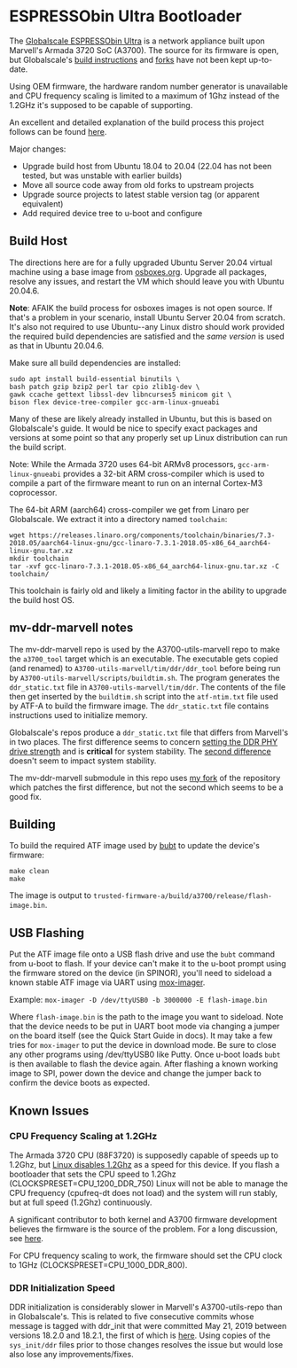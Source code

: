# ESPRESSObin Ultra Bootloader

The [Globalscale ESPRESSObin Ultra](https://globalscaletechnologies.com/product/espressobin-ultra/) is a network appliance built upon Marvell's Armada 3720 SoC (A3700). The source for its firmware is open, but Globalscale's [build instructions](https://espressobin.net/espressobin-ultra-build-instruction/) and [forks](https://github.com/globalscaletechnologies) have not been kept up-to-date.

Using OEM firmware, the hardware random number generator is unavailable and CPU frequency scaling is limited to a maximum of 1Ghz instead of the 1.2GHz it's supposed to be capable of supporting.

An excellent and detailed explanation of the build process this project follows can be found [here](https://trustedfirmware-a.readthedocs.io/en/v2.10/plat/marvell/armada/build.html).

Major changes:

* Upgrade build host from Ubuntu 18.04 to 20.04 (22.04 has not been tested, but was unstable with earlier builds)
* Move all source code away from old forks to upstream projects
* Upgrade source projects to latest stable version tag (or apparent equivalent)
* Add required device tree to u-boot and configure

## Build Host

The directions here are for a fully upgraded Ubuntu Server 20.04 virtual machine using a base image from [osboxes.org](https://www.osboxes.org/ubuntu-server/#ubuntu-server-20-04-4-vbox). Upgrade all packages, resolve any issues, and restart the VM which should leave you with Ubuntu 20.04.6.

__Note__: AFAIK the build process for osboxes images is not open source. If that's a problem in your scenario, install Ubuntu Server 20.04 from scratch. It's also not required to use Ubuntu--any Linux distro should work provided the required build dependencies are satisfied and the _same version_ is used as that in Ubuntu 20.04.6.

Make sure all build dependencies are installed:
```
sudo apt install build-essential binutils \
bash patch gzip bzip2 perl tar cpio zlib1g-dev \
gawk ccache gettext libssl-dev libncurses5 minicom git \
bison flex device-tree-compiler gcc-arm-linux-gnueabi
```
Many of these are likely already installed in Ubuntu, but this is based on Globalscale's guide. It would be nice to specify exact packages and versions at some point so that any properly set up Linux distribution can run the build script.

Note: While the Armada 3720 uses 64-bit ARMv8 processors, `gcc-arm-linux-gnueabi` provides a 32-bit ARM cross-compiler which is used to compile a part of the firmware meant to run on an internal Cortex-M3 coprocessor.

The 64-bit ARM (aarch64) cross-compiler we get from Linaro per Globalscale. We extract it into a directory named `toolchain`:
```
wget https://releases.linaro.org/components/toolchain/binaries/7.3-2018.05/aarch64-linux-gnu/gcc-linaro-7.3.1-2018.05-x86_64_aarch64-linux-gnu.tar.xz
mkdir toolchain
tar -xvf gcc-linaro-7.3.1-2018.05-x86_64_aarch64-linux-gnu.tar.xz -C toolchain/
```
This toolchain is fairly old and likely a limiting factor in the ability to upgrade the build host OS.

## mv-ddr-marvell notes
The mv-ddr-marvell repo is used by the A3700-utils-marvell repo to make the `a3700_tool` target which is an executable. The executable gets copied (and renamed) to `A3700-utils-marvell/tim/ddr/ddr_tool` before being run by `A3700-utils-marvell/scripts/buildtim.sh`. The program generates the `ddr_static.txt` file in `A3700-utils-marvell/tim/ddr`. The contents of the file then get inserted by the `buildtim.sh` script into the `atf-ntim.txt` file used by ATF-A to build the firmware image. The `ddr_static.txt` file contains instructions used to initialize memory.

Globalscale's repos produce a `ddr_static.txt` file that differs from Marvell's in two places. The first difference seems to concern [setting the DDR PHY drive strength](https://github.com/globalscaletechnologies/A3700-utils-marvell/commit/feced21c4c343428eab2f99cc9c78028bb961690) and is __critical__ for system stability. The [second difference](https://github.com/MarvellEmbeddedProcessors/mv-ddr-marvell/commit/4208ad5f2d1cee6125d3047ea1aac90a051e3d16) doesn't seem to impact system stability.

The mv-ddr-marvell submodule in this repo uses [my fork](https://github.com/bschnei/mv-ddr-marvell) of the repository which patches the first difference, but not the second which seems to be a good fix.

## Building
To build the required ATF image used by [bubt](https://source.denx.de/u-boot/u-boot/-/blob/master/doc/mvebu/cmd/bubt.txt) to update the device's firmware:
```
make clean
make
```
The image is output to `trusted-firmware-a/build/a3700/release/flash-image.bin`.

## USB Flashing
Put the ATF image file onto a USB flash drive and use the `bubt` command from u-boot to flash. If your device can't make it to the u-boot prompt using the firmware stored on the device (in SPINOR), you'll need to sideload a known stable ATF image via UART using [mox-imager](https://gitlab.nic.cz/turris/mox-imager).

Example: `mox-imager -D /dev/ttyUSB0 -b 3000000 -E flash-image.bin`

Where `flash-image.bin` is the path to the image you want to sideload. Note that the device needs to be put in UART boot mode via changing a jumper on the board itself (see the Quick Start Guide in docs). It may take a few tries for `mox-imager` to put the device in download mode. Be sure to close any other programs using /dev/ttyUSB0 like Putty. Once u-boot loads `bubt` is then available to flash the device again. After flashing a known working image to SPI, power down the device and change the jumper back to confirm the device boots as expected.

## Known Issues

### CPU Frequency Scaling at 1.2GHz
The Armada 3720 CPU (88F3720) is supposedly capable of speeds up to 1.2Ghz, but [Linux disables 1.2Ghz](https://github.com/torvalds/linux/commit/484f2b7c61b9ae58cc00c5127bcbcd9177af8dfe) as a speed for this device. If you flash a bootloader that sets the CPU speed to 1.2Ghz (CLOCKSPRESET=CPU_1200_DDR_750) Linux will not be able to manage the CPU frequency (cpufreq-dt does not load) and the system will run stably, but at full speed (1.2Ghz) continuously.

A significant contributor to both kernel and A3700 firmware development believes the firmware is the source of the problem. For a long discussion, see [here](https://github.com/MarvellEmbeddedProcessors/linux-marvell/issues/20).

For CPU frequency scaling to work, the firmware should set the CPU clock to 1GHz (CLOCKSPRESET=CPU_1000_DDR_800).

### DDR Initialization Speed
DDR initialization is considerably slower in Marvell's A3700-utils-repo than in Globalscale's. This is related to five consecutive commits whose message is tagged with ddr_init that were committed May 21, 2019 between versions 18.2.0 and 18.2.1, the first of which is [here](https://github.com/MarvellEmbeddedProcessors/A3700-utils-marvell/commit/4d785e3ec35daf77d85c0f26e91388afcca0d478). Using copies of the `sys_init/ddr` files prior to those changes resolves the issue but would lose also lose any improvements/fixes.
